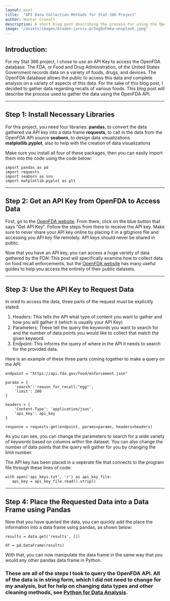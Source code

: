 ```yaml
---
layout: post
title:  "API Data Collection Methods for Stat 386 Project"
author: Hunter Croxall
description: A short blog post describing the process for using the OpenFDA API key.
image: "/assets/images/braden-jarvis-prSogOoFmkw-unsplash.jpeg"
---
```


## Introduction:
For my Stat 386 project, I chose to use an API Key to access the OpenFDA database. The FDA, or Food and Drug Administration, of the United
States Government records data on a variety of foods, drugs, and devices. The OpenFDA database allows the public to access this data and
complete analysis on a variety of aspects of this data. For the sake of this blog post, I decided to gather data regarding recalls of various
foods. This blog post will describe the process used to gather the data using the OpenFDA API.

---

## Step 1: Install Necessary Libraries
For this project, you need four libraries: 
**pandas**, to convert the data gathered via API key into a data frame 
**requests**, to call in the data from the OpenFDA API source
**seaborn**, to design data visualizations
**matplotlib.pyplot**, also to help with the creation of data visualizations

Make sure you install all four of these packages, then you can easily import them into the code using the code below:
```
import pandas as pd
import requests
import seaborn as sns
import matplotlib.pyplot as plt
```

---

## Step 2: Get an API Key from OpenFDA to Access Data
First, go to the [OpenFDA website](https://open.fda.gov/apis/authentication/). From there, click on the blue button that says "Get API Key". Follow the steps from there to receive the API key. Make sure to never share your API key online by placing it in a gitignore file and accessing you API key file remotely. API keys should never be shared in public. 

Now that you have an API key, you can access a huge variety of data gathered by the FDA! This post will specifically examine how to collect data on food recall enforcements, but the [OpenFDA website](https://open.fda.gov/apis/) has many useful guides to help you access the entirety of their public datasets. 

---

## Step 3: Use the API Key to Request Data
In ored to access the data, three parts of the request must be explicitly stated:
1. Headers: This tells the API what type of content you want to gather and how you will gather it (which is usually your API Key)
2. Parameters: These tell the query the keywords you want to search for and the number of data points you would like to collect that match the given keyword.
3. Endpoint: This informs the query of where in the API it needs to search for the provided data.

Here is an example of these three parts coming together to make a query on the API:
```
endpoint = "https://api.fda.gov/food/enforcement.json"

params = {
    'search':'reason_for_recall:"egg"',
    'limit': 200
}

headers = {
    'Content-Type': 'application/json',
    'api_key': api_key
}

response = requests.get(endpoint, params=params, headers=headers)
```
As you can see, you can change the parameters to search for a wide variety of keywords based on columns within the dataset. You can also change the number of data points that the query will gather for you by changing the limit number.

The API key has been placed in a seperate file that connects to the program file through these lines of code:
```
with open('api_keys.txt', 'r') as api_key_file:
   api_key = api_key_file.read().strip()
```

---

## Step 4: Place the Requested Data into a Data Frame using Pandas
Now that you have queried the data, you can quickly add the place the information into a data frame using pandas, as shown below:
```
results = data.get('results', [])

df = pd.DataFrame(results)
```
With that, you can now manipulate the data frame in the same way that you would any other pandas data frame in Python. 


### These are all of the steps I took to query the OpenFDA API. All of the data is in string form, which I did not need to change for my analysis, but for help on changing data types and other cleaning methods, see [Python for Data Analysis](https://wesmckinney.com/book/data-cleaning).
